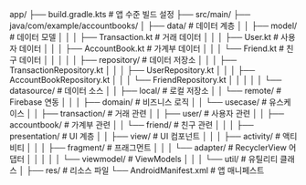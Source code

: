 app/
├── build.gradle.kts                 # 앱 수준 빌드 설정
├── src/main/
    ├── java/com/example/accountbooks/
    │   ├── data/                    # 데이터 계층
    │   │   ├── model/              # 데이터 모델
    │   │   │   ├── Transaction.kt  # 거래 데이터
    │   │   │   ├── User.kt        # 사용자 데이터
    │   │   │   ├── AccountBook.kt # 가계부 데이터
    │   │   │   └── Friend.kt      # 친구 데이터
    │   │   │
    │   │   ├── repository/         # 데이터 저장소
    │   │   │   ├── TransactionRepository.kt
    │   │   │   ├── UserRepository.kt
    │   │   │   ├── AccountBookRepository.kt
    │   │   │   └── FriendRepository.kt
    │   │   │
    │   │   └── datasource/         # 데이터 소스
    │   │       ├── local/          # 로컬 저장소
    │   │       └── remote/         # Firebase 연동
    │   │
    │   ├── domain/                 # 비즈니스 로직
    │   │   └── usecase/           # 유스케이스
    │   │       ├── transaction/    # 거래 관련
    │   │       ├── user/          # 사용자 관련
    │   │       ├── accountbook/   # 가계부 관련
    │   │       └── friend/        # 친구 관련
    │   │
    │   ├── presentation/           # UI 계층
    │   │   ├── view/              # UI 컴포넌트
    │   │   │   ├── activity/      # 액티비티
    │   │   │   ├── fragment/      # 프래그먼트
    │   │   │   └── adapter/       # RecyclerView 어댑터
    │   │   │
    │   │   └── viewmodel/         # ViewModels
    │   │
    │   └── util/                  # 유틸리티 클래스
    │
    ├── res/                        # 리소스 파일
    └── AndroidManifest.xml         # 앱 매니페스트
